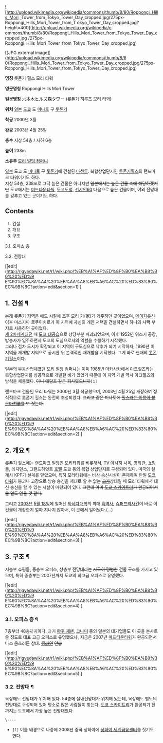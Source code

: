 ![http://upload.wikimedia.org/wikipedia/commons/thumb/8/80/Roppongi_Hills_Mori
_Tower_from_Tokyo_Tower_Day_cropped.jpg/275px-Roppongi_Hills_Mori_Tower_from_T
okyo_Tower_Day_cropped.jpg?height=400](http://upload.wikimedia.org/wikipedia/c
ommons/thumb/8/80/Roppongi_Hills_Mori_Tower_from_Tokyo_Tower_Day_cropped.jpg
/275px-Roppongi_Hills_Mori_Tower_from_Tokyo_Tower_Day_cropped.jpg)

[[JPG external image]](http://upload.wikimedia.org/wikipedia/commons/thumb/8/8
0/Roppongi_Hills_Mori_Tower_from_Tokyo_Tower_Day_cropped.jpg/275px-
Roppongi_Hills_Mori_Tower_from_Tokyo_Tower_Day_cropped.jpg)

**명칭**
롯폰기 힐스 모리 타워

**영문명칭**
Roppongi Hills Mori Tower

**일문명칭**
六本木ヒルズ森タワー (롯폰기 히루즈 모리 타와)

**위치**
[일본](%EC%9D%BC%EB%B3%B8.md) [도쿄](%EB%8F%84%EC%BF%84.md) 도
[미나토](%EB%AF%B8%EB%82%98%ED%86%A0.md) 구
[롯폰기](%EB%A1%AF%ED%8F%B0%EA%B8%B0.md)

**착공**
2000년 3월

**완공**
2003년 4월 25일

**층수**
지상 54층 / 지하 6층

**높이**
238m

**소유주**
[모리 빌딩 컴퍼니](%EB%AA%A8%EB%A6%AC%20%EB%B9%8C%EB%94%A9%20%EC%BB%B4%ED%8D%BC%EB%8B%88.md)

[일본](%EC%9D%BC%EB%B3%B8.md) 도쿄 도 [미나토](%EB%AF%B8%EB%82%98%ED%86%A0.md) 구
[롯폰기](%EB%A1%AF%ED%8F%B0%EA%B8%B0.md)에 건설된
[마천루](%EB%A7%88%EC%B2%9C%EB%A3%A8.md). 복합상업단지인 [롯폰기힐스](%EB%A1%AF%ED%8F%B0%EA%B8%B0%20%ED%9E%90%EC%8A%A4.md)의 랜드마크 타워이기도 하다.  
지상 54층, 238m로 그닥 높은 건물은 아니지만 <del>일본에서는 높은 건물 축에 해당하겠지만</del> 도쿄에서는 [미드타운타워](%EB%AF%B8%EB%93%9C%ED%83%80%EC%9A%B4%20%ED%83%80%EC%9B%8C.md), [도쿄도청](%EB%8F%84%EC%BF%84%20%EB%8F%84%EC%B2%AD.md), [선샤인60](%EC%84%A0%EC%83%A4%EC%9D%B8%2060.md) 다음으로 높은 건물이며, 야외 전망대를 갖추고 있는 곳이기도
하다.

## Contents

    

1. 건설 
2. 개요 
3. 구조 
    

3.1. 오피스 층

3.2. 전망대

[[edit](http://rigvedawiki.net/r1/wiki.php/%EB%A1%AF%ED%8F%B0%EA%B8%B0%20%ED%9
E%90%EC%8A%A4%20%EB%AA%A8%EB%A6%AC%20%ED%83%80%EC%9B%8C?action=edit&section=1)
]

## 1. 건설 ¶

본래 롯폰기 지역은 에도 시절에 쵸후 모리 가(家)가 거주하던 곳이었으며, [메이지유신](%EB%A9%94%EC%9D%B4%EC%A7%80%20%EC%9C%A0%EC%8B%A0.md) 이후 마스지마 로쿠이치로가 이
지역에 자신의 개인 저택을 건설하면서 하나의 사택 부지로 사용하던 곳이었다.  
[제 2차세계대전](%EC%A0%9C%202%EC%B0%A8%20%EC%84%B8%EA%B3%84%EB%8C%80%EC%A0%84.md) 때
[도쿄 대공습](%EB%8F%84%EC%BF%84%20%EB%8C%80%EA%B3%B5%EC%8A%B5.md)으로 상당부분
파괴되었으며, 이후 1952년 위스키 공장, 방송사가 입주하면서 도쿄의 도심으로서의 역할을 수행하기 시작했다.  
그러나 점차 도시가 확장되고 이 지역이 구도심으로 낙후가 되기 시작하자, 1990년 이 지역을 재개발 지역으로 공시한 뒤 본격적인 재개발을
시작했다. 그게 바로 현재의 [롯폰기힐스](%EB%A1%AF%ED%8F%B0%EA%B8%B0%20%ED%9E%90%EC%8A%A4.md)이다.

  

일본의 부동산업체였던 [모리 빌딩 컴퍼니](%EB%AA%A8%EB%A6%AC%20%EB%B9%8C%EB%94%A9%20%EC%BB%B4%ED%8D%BC%EB%8B%88.md)는 이미 1985년
[아카사카](%EC%95%84%EC%B9%B4%EC%82%AC%EC%B9%B4.md)에서
[아크힐즈](%EC%95%84%ED%81%AC%ED%9E%90%EC%A6%88.md)라는 복합상업단지를 성공적으로 개발한 바가 있었기
때문에 이 지역 개발 역시 아크힐즈의 방식을 채용했다. <del>아니 애당초 같은 회사였으니까</del>`[1]`

  

랜드마크 건물인 모리 타워는 2000년 3월 착공했으며, 2003년 4월 25일 개장하여 정식적으로 롯폰기 힐스는 완전히 조성되었다.
<del>그리고 같은 미나토에 [힐스라는 이름이 붙은마천루](%EB%8F%84%EB%9D%BC%EB%85%B8%EB%AA%AC%20%ED%9E%90%EC%8A%A4.md)를 또
짓는다.</del>

  

[[edit](http://rigvedawiki.net/r1/wiki.php/%EB%A1%AF%ED%8F%B0%EA%B8%B0%20%ED%9
E%90%EC%8A%A4%20%EB%AA%A8%EB%A6%AC%20%ED%83%80%EC%9B%8C?action=edit&section=2)
]

## 2. 개요 ¶

롯폰기 힐스에는 랜드마크 빌딩인 모리타워를 비롯해서, [TV 아사히](TV%20%EC%95%84%EC%82%AC%ED%9E%88.md)
사옥, 영화관, 쇼핑몰, 레지던스, 그랜드하얏트 [호텔](%ED%98%B8%ED%85%94.md) 도쿄 등의 복합 상업단지로 구성되어
있다. 미국의 설계사 KPF가 설계를 맡았으며, 특히 모리타워에는 비상 송신시설이 존재하여 만일
[도쿄타워](%EB%8F%84%EC%BF%84%ED%83%80%EC%9B%8C.md)가 붕괴나 고장으로 방송 송신을 제대로 할 수 없는
<del>[고자](%EA%B3%A0%EC%9E%90.md)</del>상태일 때 모리 타워에서 대신 송신을 할 수 있는 시설이 마련되어
있다. <del>그런데 이미 [도쿄 스카이트리](%EB%8F%84%EC%BF%84%20%EC%8A%A4%EC%B9%B4%EC%9D%B4%ED%8A%B8%EB%A6%AC.md)가 완공되어서 쓸 일도 없을 것 같다.</del>

  

그리고 [2003년](2003%EB%85%84.md) [5월 18일](5%EC%9B%94%2018%EC%9D%BC.md)에 일어난
[와세다대학](%EC%99%80%EC%84%B8%EB%8B%A4%EB%8C%80%ED%95%99.md)의 최대
[흑역사](%ED%9D%91%EC%97%AD%EC%82%AC.md), [슈퍼프리사건](%EC%8A%88%ED%8D%BC%ED%94%84%EB%A6%AC%20%EC%82%AC%EA%B1%B4.md)이 바로 이 건물이
개장한지 얼마 지나지 않아서, 이 곳에서 일어났다.(...)

[[edit](http://rigvedawiki.net/r1/wiki.php/%EB%A1%AF%ED%8F%B0%EA%B8%B0%20%ED%9
E%90%EC%8A%A4%20%EB%AA%A8%EB%A6%AC%20%ED%83%80%EC%9B%8C?action=edit&section=3)
]

## 3. 구조 ¶

저층부 쇼핑몰, 중층부 오피스, 상층부 전망대라는 <del>지극히 평범한</del> 건물 구조를 가지고 있으며, 특히 중층부는 2007년까지
도쿄의 최고급 오피스로 유명했다.

[[edit](http://rigvedawiki.net/r1/wiki.php/%EB%A1%AF%ED%8F%B0%EA%B8%B0%20%ED%9
E%90%EC%8A%A4%20%EB%AA%A8%EB%A6%AC%20%ED%83%80%EC%9B%8C?action=edit&section=4)
]

### 3.1. 오피스 층 ¶

7층부터 48층까지이다. 과거 [야후 재팬](%EC%95%BC%ED%9B%84%20%EC%9E%AC%ED%8C%AC.md),
[코나미](%EC%BD%94%EB%82%98%EB%AF%B8.md) 등의 일본의 대기업들도 이 곳을 본사로 쓸 정도로 대표 고급
오피스로 유명했으나, 지금은 2007년 [미드타운타워](%EB%AF%B8%EB%93%9C%ED%83%80%EC%9A%B4%20%ED%83%80%EC%9B%8C.md)가 완공되면서 다소
움츠러든 상태. <del>[콩라인](%EC%BD%A9%EB%9D%BC%EC%9D%B8.md)</del> <del>안습</del>

[[edit](http://rigvedawiki.net/r1/wiki.php/%EB%A1%AF%ED%8F%B0%EA%B8%B0%20%ED%9
E%90%EC%8A%A4%20%EB%AA%A8%EB%A6%AC%20%ED%83%80%EC%9B%8C?action=edit&section=5)
]

### 3.2. 전망대 ¶

옥상에도 전망대가 위치해 있다. 54층에 실내전망대가 위치해 있는데, 옥상에도 별도의 전망대로 구성되어 있어 명소로 많은 사람들이 찾는다.
[도쿄 스카이트리](%EB%8F%84%EC%BF%84%20%EC%8A%A4%EC%B9%B4%EC%9D%B4%ED%8A%B8%EB%A6%AC.md)가 완공되기 전까지는 도쿄에서 가장 높은 전망대였다.

`\----`

  * `[1]` 이를 배경으로 나중에 2008년 중국 상하이에 [상하이 세계금융센터](%EC%83%81%ED%95%98%EC%9D%B4%20%EC%84%B8%EA%B3%84%EA%B8%88%EC%9C%B5%EC%84%BC%ED%84%B0.md)를 짓기도 한다.

